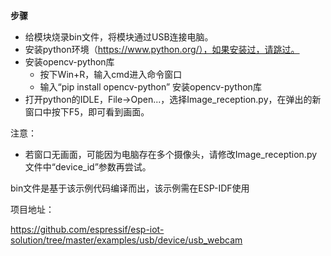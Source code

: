 **步骤**

- 给模块烧录bin文件，将模块通过USB连接电脑。
- 安装python环境（https://www.python.org/），如果安装过，请跳过。
- 安装opencv-python库
  - 按下Win+R，输入cmd进入命令窗口
  - 输入“pip install opencv-python” 安装opencv-python库
- 打开python的IDLE，File->Open...，选择Image_reception.py，在弹出的新窗口中按下F5，即可看到画面。

注意：

- 若窗口无画面，可能因为电脑存在多个摄像头，请修改Image_reception.py文件中“device_id”参数再尝试。

bin文件是基于该示例代码编译而出，该示例需在ESP-IDF使用

项目地址：

https://github.com/espressif/esp-iot-solution/tree/master/examples/usb/device/usb_webcam